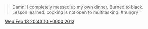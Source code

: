 > Damn\! I completely messed up my own dinner\. Burned to black\. Lesson learned: cooking is not open to multitasking\. \#hungry

<img src="../../media/tweet.ico" width="12" /> [Wed Feb 13 20:43:10 +0000 2013](https://twitter.com/DromerDenker/status/301793661753122819)